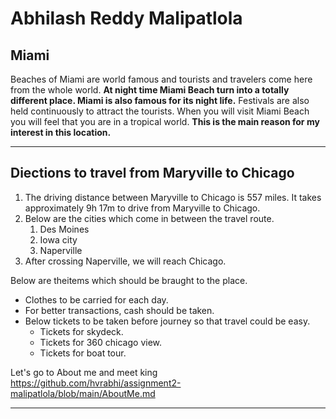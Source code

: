 # Abhilash Reddy Malipatlola

## Miami

Beaches of Miami are world famous and tourists and travelers come here from the whole world. **At night time Miami Beach turn into a totally different place. Miami is also famous for its night life.** Festivals are also held continuously to attract the tourists. When you will visit Miami Beach you will feel that you are in a tropical world. **This is the main reason for my interest in this location.**

****
## Diections to travel from Maryville to Chicago

1. The driving distance between Maryville to Chicago is 557 miles. It takes approximately 9h 17m to drive from Maryville to Chicago.
2. Below are the cities which come in between the travel route.
    1. Des Moines
    2. Iowa city
    3. Naperville
3. After crossing Naperville, we will reach Chicago.


Below are theitems which should be braught to the place.
* Clothes to be carried for each day. 
* For better transactions, cash should be taken.
* Below tickets to be taken before journey so that travel could be easy.
    * Tickets for skydeck.
    * Tickets for 360 chicago view.
    * Tickets for boat tour.

Let's go to About me and meet king <https://github.com/hvrabhi/assignment2-malipatlola/blob/main/AboutMe.md>


---

